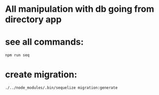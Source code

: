 All manipulation with db going from directory app
==

see all commands:
===
```
npm run seq
```

create migration:
===
```
./../node_modules/.bin/sequelize migration:generate
```
